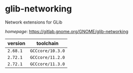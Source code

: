 # glib-networking

Network extensions for GLib

*homepage*: <https://gitlab.gnome.org/GNOME/glib-networking>

version | toolchain
--------|----------
``2.68.1`` | ``GCCcore/10.3.0``
``2.72.1`` | ``GCCcore/11.2.0``
``2.72.1`` | ``GCCcore/11.3.0``
